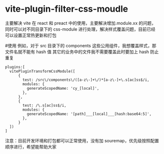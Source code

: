# vite-plugin-filter-css-moudle

主要解决 vite 在 react 和 preact 中的使用，主要解决增加.module.xx 的问题，同时可以对不同目录下的 css-module 进行处理，解决样式覆盖问题，目前已经可以设置正常热更新和打包

#使用
例如，对于 src 目录下的 components 这些公用组件，我想覆盖样式，那文件名就不能有 hash 值
其它的业务中的文件我不需要覆盖此时要加上 hash 防止重复

```
plugins:[
  vitePluginTransformCssModule([
      {
        test: /src\/components\/([a-z\-]+\/)*[a-z\-]+\.s[ac]ss$/i,
        modules: {
          generateScopedName: 'cy_[local]',
        },
      },
      {
        test: /\.s[ac]ss$/i,
        modules: {
          generateScopedName: '[path]___[local]___[hash:base64:5]',
        },
      }
  ])
]
```

注意：目前开发环境和打包都可以正常使用，没有加 souremap，优先级按照配置顺序进行，希望能帮助大家
